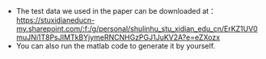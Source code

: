 - The test data we used in the paper can be downloaded at： https://stuxidianeducn-my.sharepoint.com/:f:/g/personal/shulinhu_stu_xidian_edu_cn/ErKZ1UV0muJNi1T8PsJIMTkBYjymeRNCNHGzPGJ1JuKV2A?e=eZXozx
- You can also run the matlab code to generate it by yourself.